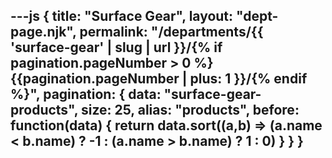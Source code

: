 ---js
{
  title: "Surface Gear",
  layout: "dept-page.njk",
  permalink: "/departments/{{ 'surface-gear' | slug | url }}/{% if pagination.pageNumber > 0 %}{{pagination.pageNumber | plus: 1 }}/{% endif %}",
  pagination: {
    data: "surface-gear-products",
    size: 25,
    alias: "products",
    before: function(data) { 
      return data.sort((a,b) => (a.name < b.name) ? -1 : (a.name > b.name) ? 1 : 0)
    }
  }
}
---


